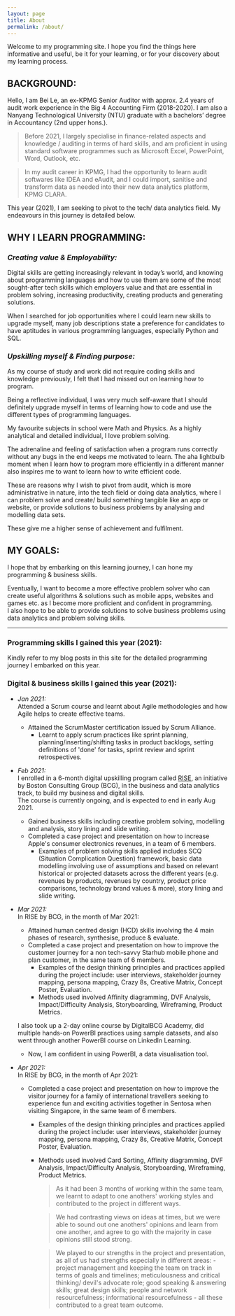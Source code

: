 ```yaml
---
layout: page
title: About
permalink: /about/
---
```


Welcome to my programming site. I hope you find the things here informative and useful, be it for your learning, or for your discovery about my learning process.

## **BACKGROUND:**  
Hello, I am Bei Le, an ex-KPMG Senior Auditor with approx. 2.4 years of audit work experience in the Big 4 Accounting Firm (2018-2020).
I am also a Nanyang Technological University (NTU) graduate with a bachelors’ degree in Accountancy (2nd upper hons.).

> Before 2021, I largely specialise in finance-related aspects and knowledge / auditing in terms of hard skills, and am proficient in using standard software programmes such as Microsoft Excel, PowerPoint, Word, Outlook, etc.

> In my audit career in KPMG, I had the opportunity to learn audit softwares like IDEA and eAudit, and I could import, sanitise and transform data as needed into their new data analytics platform, KPMG CLARA.

This year (2021), I am seeking to pivot to the tech/ data analytics field. My endeavours in this journey is detailed below.  


## **WHY I LEARN PROGRAMMING:**  

### **_Creating value & Employability:_**  

Digital skills are getting increasingly relevant in today’s world, and knowing about programming languages and how to use them are some of the most sought-after tech skills which employers value and that are essential in problem solving, increasing productivity, creating products and generating solutions.  

When I searched for job opportunities where I could learn new skills to upgrade myself, many job descriptions state a preference for candidates to have aptitudes in various programming languages, especially Python and SQL.  

### **_Upskilling myself & Finding purpose:_**  

As my course of study and work did not require coding skills and knowledge previously, I felt that I had missed out on learning how to program.  

Being a reflective individual, I was very much self-aware that I should definitely upgrade myself in terms of learning how to code and use the different types of programming languages.  

My favourite subjects in school were Math and Physics. As a highly analytical and detailed individual, I love problem solving.  

The adrenaline and feeling of satisfaction when a program runs correctly without any bugs in the end keeps me motivated to learn. The aha lightbulb moment when I learn how to program more efficiently in a different manner also inspires me to want to learn how to write efficient code.  

These are reasons why I wish to pivot from audit, which is more administrative in nature, into the tech field or doing data analytics, where I can problem solve and create/ build something tangible like an app or website, or provide solutions to business problems by analysing and modelling data sets.  

These give me a higher sense of achievement and fulfilment.  

## **MY GOALS:**    

I hope that by embarking on this learning journey, I can hone my programming & business skills.  

Eventually, I want to become a more effective problem solver who can create useful algorithms & solutions such as mobile apps, websites and games etc. as I become more proficient and confident in programming.  
I also hope to be able to provide solutions to solve business problems using data analytics and problem solving skills.  

---

### **Programming skills I gained this year (2021):**  
Kindly refer to my blog posts in this site for the detailed programming journey I embarked on this year.

### **Digital & business skills I gained this year (2021):**  
-	_Jan 2021:_  
Attended a Scrum course and learnt about Agile methodologies and how Agile helps to create effective teams.  
    - Attained the ScrumMaster certification issued by Scrum Alliance.
        - Learnt to apply scrum practices like sprint planning, planning/inserting/shifting tasks in product backlogs, setting definitions of 'done' for tasks, sprint review and sprint retrospectives.  
-	_Feb 2021:_  
I enrolled in a 6-month digital upskilling program called [RISE](https://rise.bcg.com/business-data-analytics/), an initiative by Boston Consulting Group (BCG), in the business and data analytics track, to build my business and digital skills.  
The course is currently ongoing, and is expected to end in early Aug 2021.  
    - Gained business skills including creative problem solving, modelling and analysis, story lining and slide writing.  
    - Completed a case project and presentation on how to increase Apple's consumer electronics revenues, in a team of 6 members.
        - Examples of problem solving skills applied includes SCQ (Situation Complication Question) framework, basic data modelling involving use of assumptions and based on relevant historical or projected datasets across the different years (e.g. revenues by products, revenues by country, product price comparisons, technology brand values & more), story lining and slide writing.
-	_Mar 2021:_  
In RISE by BCG, in the month of Mar 2021:  
    - Attained human centred design (HCD) skills involving the 4 main phases of research, synthesise, produce & evaluate. 
    - Completed a case project and presentation on how to improve the customer journey for a non tech-savvy Starhub mobile phone and plan customer, in the same team of 6 members.
        - Examples of the design thinking principles and practices applied during the project include: user interviews, stakeholder journey mapping, persona mapping, Crazy 8s, Creative Matrix, Concept Poster, Evaluation.  
        - Methods used involved Affinity diagramming, DVF Analysis, Impact/Difficulty Analysis, Storyboarding, Wireframing, Product Metrics.  

    I also took up a 2-day online course by DigitalBCG Academy, did multiple hands-on PowerBI practices using sample datasets, and also went through another PowerBI course on LinkedIn Learning.  
    - Now, I am confident in using PowerBI, a data visualisation tool.  
 
- _Apr 2021:_  
In RISE by BCG, in the month of Apr 2021:  
    - Completed a case project and presentation on how to improve the visitor journey for a family of international travellers seeking to experience fun and exciting activities together in Sentosa when visiting Singapore, in the same team of 6 members.
        - Examples of the design thinking principles and practices applied during the project include: user interviews, stakeholder journey mapping, persona mapping, Crazy 8s, Creative Matrix, Concept Poster, Evaluation.  
        - Methods used involved Card Sorting, Affinity diagramming, DVF 
Analysis, Impact/Difficulty Analysis, Storyboarding, Wireframing, Product Metrics.  
            > As it had been 3 months of working within the same team, we learnt to adapt to one anothers' working styles and contributed to the project in different ways.  
        
            > We had contrasting views on ideas at times, but we were able to sound out one anothers' opinions and learn from one another, and agree to go with the majority in case opinions still stood strong.  
            
            > We played to our strengths in the project and presentation, as all of us had strengths especially in different areas: - project management and keeping the team on track in terms of goals and timelines; meticulousness and critical thinking/ devil's advocate role; good speaking & answering skills; great design skills; people and network resourcefulness; informational resourcefulness - all these contributed to a great team outcome.  
